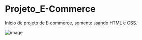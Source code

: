 # Projeto_E-Commerce
Início de projeto de E-commerce, somente usando HTML e CSS.

![image](https://user-images.githubusercontent.com/107079647/195990690-dc760251-2dde-4a71-80d2-7d8264872237.png)
